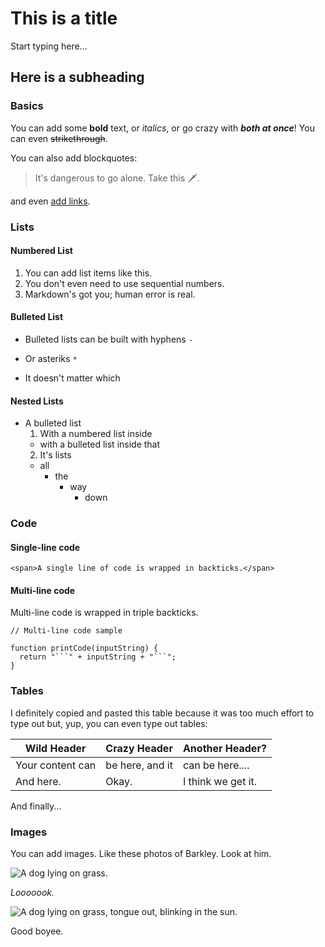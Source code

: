 # This is a title

Start typing here...

## Here is a subheading

### Basics

You can add some **bold** text, or _italics_, or go crazy with **_both at once_**! You can even ~~strikethrough~~.

You can also add blockquotes:

> It's dangerous to go alone. Take this 🗡️.

and even [add links](https://aileenrae.co.uk).

### Lists

#### Numbered List

1. You can add list items like this.
1. You don't even need to use sequential numbers.
1. Markdown's got you; human error is real.

#### Bulleted List

- Bulleted lists can be built with hyphens `-`

* Or asteriks `*`

- It doesn't matter which

#### Nested Lists

- A bulleted list
  1. With a numbered list inside
  - with a bulleted list inside that
  2. It's lists
  - all
    - the
      - way
        - down

### Code

#### Single-line code

`<span>A single line of code is wrapped in backticks.</span>`

#### Multi-line code

Multi-line code is wrapped in triple backticks.

````
// Multi-line code sample

function printCode(inputString) {
  return "```" + inputString + "```";
}
````

### Tables

I definitely copied and pasted this table because it was too much effort to type out but, yup, you can even type out tables:

| Wild Header      | Crazy Header    | Another Header?    |
| ---------------- | --------------- | ------------------ |
| Your content can | be here, and it | can be here....    |
| And here.        | Okay.           | I think we get it. |

And finally...

### Images

You can add images. Like these photos of Barkley. Look at him.

![A dog lying on grass.](/images/barkley.jpg)

_Looooook._

![A dog lying on grass, tongue out, blinking in the sun.](/images/barkley2.jpg)

Good boyee.
